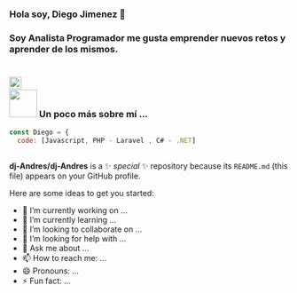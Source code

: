 ### Hola soy, Diego Jimenez 👋

### Soy Analista Programador me gusta emprender nuevos retos y aprender de los mismos.

### 

<br/>
<a href="https://www.linkedin.com/in/diego-jimenez-55626316b/">
  <img align="left" alt="Linkedin" width="22px" src="https://cdn.jsdelivr.net/npm/simple-icons@v3/icons/linkedin.svg" />
</a>


### <img src = "https://media.giphy.com/media/VgCDAzcKvsR6OM0uWg/giphy.gif" width = "50"> Un poco más sobre mí ...  

```javascript
const Diego = {
  code: [Javascript, PHP - Laravel , C# - .NET]
  
```

**dj-Andres/dj-Andres** is a ✨ _special_ ✨ repository because its `README.md` (this file) appears on your GitHub profile.

Here are some ideas to get you started:

- 🔭 I’m currently working on ...
- 🌱 I’m currently learning ...
- 👯 I’m looking to collaborate on ...
- 🤔 I’m looking for help with ...
- 💬 Ask me about ...
- 📫 How to reach me: ...
- 😄 Pronouns: ...
- ⚡ Fun fact: ...

